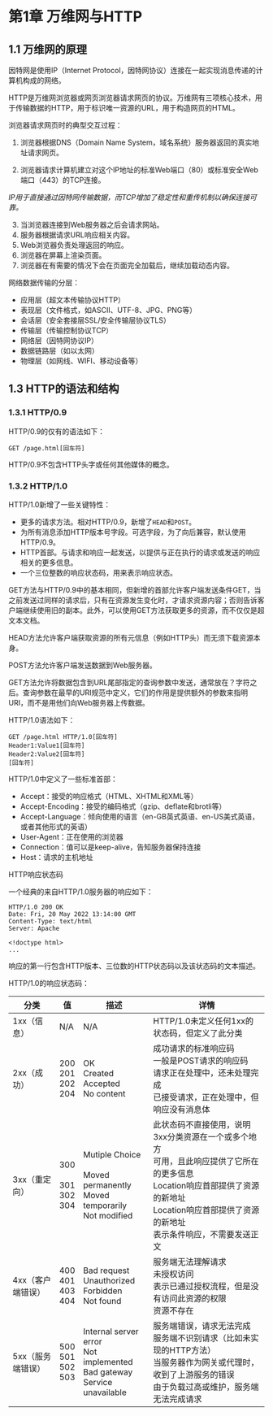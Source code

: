 # 第1章 万维网与HTTP

## 1.1 万维网的原理

因特网是使用IP（Internet Protocol，因特网协议）连接在一起实现消息传递的计算机构成的网络。

HTTP是万维网浏览器或网页浏览器请求网页的协议。万维网有三项核心技术，用于传输数据的HTTP，用于标识唯一资源的URL，用于构造网页的HTML。

浏览器请求网页时的典型交互过程：

1. 浏览器根据DNS（Domain Name System，域名系统）服务器返回的真实地址请求网页。

2. 浏览器请求计算机建立对这个IP地址的标准Web端口（80）或标准安全Web端口（443）的TCP连接。

*IP用于直接通过因特网传输数据，而TCP增加了稳定性和重传机制以确保连接可靠。*

3. 当浏览器连接到Web服务器之后会请求网站。
4. 服务器根据请求URL响应相关内容。
5. Web浏览器负责处理返回的响应。
6. 浏览器在屏幕上渲染页面。
7. 浏览器在有需要的情况下会在页面完全加载后，继续加载动态内容。

网络数据传输的分层：

- 应用层（超文本传输协议HTTP）
- 表现层（文件格式，如ASCII、UTF-8、JPG、PNG等）
- 会话层（安全套接层SSL/安全传输层协议TLS）
- 传输层（传输控制协议TCP）
- 网络层（因特网协议IP）
- 数据链路层（如以太网）
- 物理层（如网线、WIFI、移动设备等）

## 1.3 HTTP的语法和结构

### 1.3.1 HTTP/0.9

HTTP/0.9的仅有的语法如下：


```
GET /page.html[回车符]
```


HTTP/0.9不包含HTTP头字或任何其他媒体的概念。

### 1.3.2 HTTP/1.0

HTTP/1.0新增了一些关键特性：

- 更多的请求方法。相对HTTP/0.9，新增了`HEAD`和`POST`。
- 为所有消息添加HTTP版本号字段。可选字段，为了向后兼容，默认使用HTTP/0.9。
- HTTP首部。与请求和响应一起发送，以提供与正在执行的请求或发送的响应相关的更多信息。
- 一个三位整数的响应状态码，用来表示响应状态。

GET方法与HTTP/0.9中的基本相同，但新增的首部允许客户端发送条件GET，当之前发送过同样的请求后，只有在资源发生变化时，才请求资源内容；否则告诉客户端继续使用旧的副本。此外，可以使用GET方法获取更多的资源，而不仅仅是超文本文档。

HEAD方法允许客户端获取资源的所有元信息（例如HTTP头）而无须下载资源本身。

POST方法允许客户端发送数据到Web服务器。

GET方法允许将数据包含到URL尾部指定的查询参数中发送，通常放在？字符之后。查询参数在最早的URI规范中定义，它们的作用是提供额外的参数来指明URI，而不是用他们向Web服务器上传数据。

HTTP/1.0语法如下：

```
GET /page.html HTTP/1.0[回车符]
Header1:Value1[回车符]
Header2:Value2[回车符]
[回车符]
```

HTTP/1.0中定义了一些标准首部：

- Accept：接受的响应格式（HTML、XHTML和XML等）
- Accept-Encoding：接受的编码格式（gzip、deflate和brotli等）
- Accept-Language：倾向使用的语言（en-GB英式英语、en-US美式英语，或者其他形式的英语）
- User-Agent：正在使用的浏览器
- Connection：值可以是keep-alive，告知服务器保持连接
- Host：请求的主机地址

HTTP响应状态码

一个经典的来自HTTP/1.0服务器的响应如下：

```
HTTP/1.0 200 OK
Date: Fri, 20 May 2022 13:14:00 GMT
Content-Type: text/html
Server: Apache

<!doctype html>
...
```

响应的第一行包含HTTP版本、三位数的HTTP状态码以及该状态码的文本描述。

HTTP/1.0的响应状态码：


| 分类 | 值 | 描述 | 详情 |
| --- | --- | --- | --- |
|1xx（信息） |N/A |N/A|HTTP/1.0未定义任何1xx的状态码，但定义了此分类  |
|2xx（成功）  |200<br>201<br>202<br>204 |OK<br>Created<br>Accepted<br>No content|成功请求的标准响应码<br>一般是POST请求的响应码<br>请求正在处理中，还未处理完成<br>已接受请求，正在处理中，但响应没有消息体  |
|3xx（重定向）  |300<br><br>301<br>302<br>304  |Mutiple Choice<br><br>Moved permanently<br>Moved temporarily<br>Not modified  |此状态码不直接使用，说明3xx分类资源在一个或多个地方<br>可用，且此响应提供了它所在的更多信息<br>Location响应首部提供了资源的新地址<br>Location响应首部提供了资源的新地址<br>表示条件响应，不需要发送正文  |
|4xx（客户端错误）  |400<br>401<br>403<br>404  |Bad request<br>Unauthorized<br>Forbidden<br>Not found  |服务端无法理解请求<br>未授权访问<br>表示已通过授权流程，但是没有访问此资源的权限<br>资源不存在  |
|5xx（服务端错误）  |500<br>501<br>502<br>503  |Internal server error<br>Not implemented<br>Bad gateway<br>Service unavailable  |服务端错误，请求无法完成<br>服务端不识别请求（比如未实现的HTTP方法）<br>当服务器作为网关或代理时，收到了上游服务的错误<br>由于负载过高或维护，服务端无法完成请求  |



